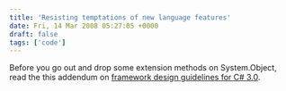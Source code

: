 ```yaml
---
title: 'Resisting temptations of new language features'
date: Fri, 14 Mar 2008 05:27:05 +0000
draft: false
tags: ['code']
---
```


Before you go out and drop some extension methods on System.Object, read the this addendum on [framework design guidelines for C# 3.0](http://blogs.msdn.com/mirceat/archive/2008/03/13/linq-framework-design-guidelines.aspx).